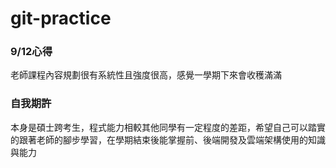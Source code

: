 # git-practice
### **9/12心得**
老師課程內容規劃很有系統性且強度很高，感覺一學期下來會收穫滿滿

### **自我期許**
本身是碩士跨考生，程式能力相較其他同學有一定程度的差距，希望自己可以踏實的跟著老師的腳步學習，在學期結束後能掌握前、後端開發及雲端架構使用的知識與能力
